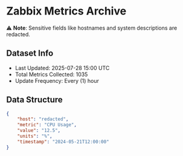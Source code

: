 # Zabbix Metrics Archive

⚠️ **Note**: Sensitive fields like hostnames and system descriptions are redacted.

## Dataset Info
- Last Updated: 2025-07-28 15:00 UTC
- Total Metrics Collected: 1035
- Update Frequency: Every (1) hour

## Data Structure
```json
{
    "host": "redacted",
    "metric": "CPU Usage",
    "value": "12.5",
    "units": "%",
    "timestamp": "2024-05-21T12:00:00"
}
```
